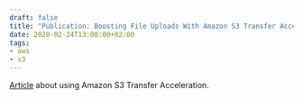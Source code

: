```yaml
---
draft: false
title: "Publication: Boosting File Uploads With Amazon S3 Transfer Acceleration"
date: 2020-02-24T13:00:00+02:00
tags:
- aws
- s3
---
```


[Article](https://selleo.com/blog/boosting-file-uploads-with-amazon-s3-transfer-acceleration) about using Amazon S3 Transfer Acceleration.
